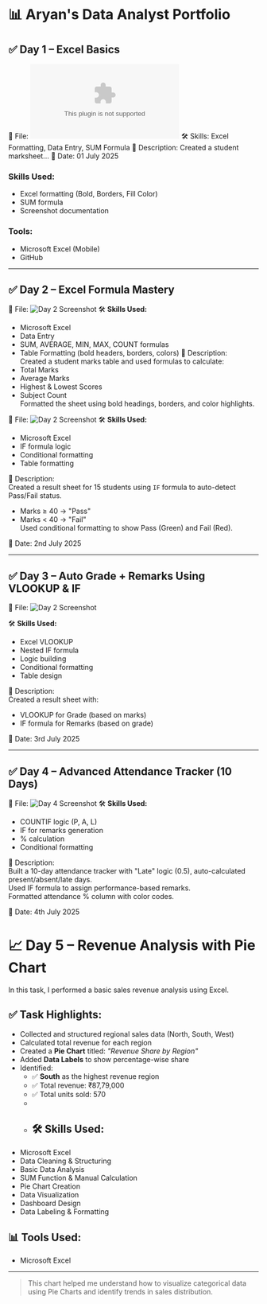 # 📊 Aryan's Data Analyst Portfolio

## ✅ Day 1 – Excel Basics

📁 File: ![Day 1 Screenshot](./Aryan_Excel_day1_project.xls)
🛠️ Skills: Excel Formatting, Data Entry, SUM Formula
📝 Description: Created a student marksheet...
📅 Date: 01 July 2025
### Skills Used:
- Excel formatting (Bold, Borders, Fill Color)
- SUM formula
- Screenshot documentation

### Tools:
- Microsoft Excel (Mobile)
- GitHub


---

## ✅ Day 2 – Excel Formula Mastery

📁 File: ![Day 2 Screenshot](./Excelpractice2.png) 
🛠️ **Skills Used:**
- Microsoft Excel
- Data Entry
- SUM, AVERAGE, MIN, MAX, COUNT formulas
- Table Formatting (bold headers, borders, colors)
📝 Description:  
Created a student marks table and used formulas to calculate:
- Total Marks
- Average Marks
- Highest & Lowest Scores
- Subject Count  
Formatted the sheet using bold headings, borders, and color highlights.

📁 File: ![Day 2 Screenshot](./IF_FORMULA_RESULTS.jpg)
🛠️ **Skills Used:**
- Microsoft Excel
- IF formula logic
- Conditional formatting
- Table formatting

📝 Description:  
Created a result sheet for 15 students using `IF` formula to auto-detect Pass/Fail status.  
- Marks ≥ 40 → "Pass"  
- Marks < 40 → "Fail"  
Used conditional formatting to show Pass (Green) and Fail (Red).

📅 Date: 2nd July 2025

---

## ✅ Day 3 – Auto Grade + Remarks Using VLOOKUP & IF

📁 File: ![Day 2 Screenshot](./VLOOKUP_PRACTICE.jpg)

🛠️ **Skills Used:**
- Excel VLOOKUP
- Nested IF formula
- Logic building
- Conditional formatting
- Table design

📝 Description:  
Created a result sheet with:
- VLOOKUP for Grade (based on marks)
- IF formula for Remarks (based on grade)

📅 Date: 3rd July 2025


---

## ✅ Day 4 – Advanced Attendance Tracker (10 Days)

📁 File: ![Day 4 Screenshot](./ATTENDANCE_TRACKER_10DAYS.jpg)
🛠️ **Skills Used:**
- COUNTIF logic (P, A, L)
- IF for remarks generation
- % calculation
- Conditional formatting

📝 Description:  
Built a 10-day attendance tracker with "Late" logic (0.5), auto-calculated present/absent/late days.  
Used IF formula to assign performance-based remarks.  
Formatted attendance % column with color codes.

📅 Date: 4th July 2025

# 📈 Day 5 – Revenue Analysis with Pie Chart

In this task, I performed a basic sales revenue analysis using Excel.

## ✅ Task Highlights:

- Collected and structured regional sales data (North, South, West)
- Calculated total revenue for each region
- Created a **Pie Chart** titled: *"Revenue Share by Region"*
- Added **Data Labels** to show percentage-wise share
- Identified:
  - ✅ **South** as the highest revenue region
  - ✅ Total revenue: ₹87,79,000
  - ✅ Total units sold: 570
  - 
  - ## 🛠️ Skills Used:
- Microsoft Excel
- Data Cleaning & Structuring
- Basic Data Analysis
- SUM Function & Manual Calculation
- Pie Chart Creation
- Data Visualization
- Dashboard Design
- Data Labeling & Formatting

## 📊 Tools Used:
- Microsoft Excel

---
> This chart helped me understand how to visualize categorical data using Pie Charts and identify trends in sales distribution.


